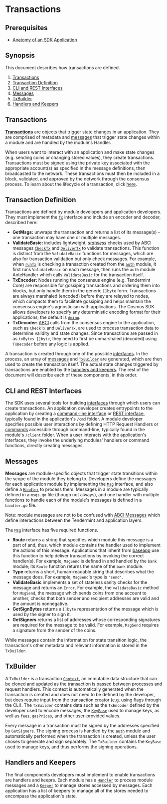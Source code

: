 # Transactions 

## Prerequisites

* [Anatomy of an SDK Application](./app-anatomy.md)

## Synopsis

This document describes how transactions are defined.
1. [Transactions](#transactions)
2. [Transaction Definition](#transaction-definition)
3. [CLI and REST Interfaces](#cli-and-rest-interfaces)
4. [Messages](#messages)
5. [TxBuilder](#txbuilder)
6. [Handlers and Keepers](#handlers-and-keepers)


## Transactions

[**Transactions**](https://github.com/cosmos/cosmos-sdk/blob/97d10210beb55ad4bd6722f7186a80bf7cb140e2/types/tx_msg.go#L36-L43)  are objects that trigger state changes in an application. They are comprised of metadata and [messages](./modules.md#messages) that trigger state changes within a module and are handled by the module's Handler.

When users want to interact with an application and make state changes (e.g. sending coins or changing stored values), they create transactions. Transactions must be signed using the private key associated with the appropriate account(s) as specified in the message definitions, then broadcasted to the network. These transactions must then be included in a block, validated, and approved by the network through the consensus process. To learn about the lifecycle of a transaction, click [here](./tx-lifecycle.md).

## Transaction Definition

Transactions are defined by module developers and application developers. They must implement the [`Tx`](https://github.com/cosmos/cosmos-sdk/blob/73700df8c39d1fe6c3d3a1a635ac03d4bacecf55/types/tx_msg.go#L34-L41) interface and include an encoder and decoder, described here:

* **GetMsgs:** unwraps the transaction and returns a list of its message(s) - one transaction may have one or multiple messages.
* **ValidateBasic:** includes lightweight, [_stateless_](./tx-lifecycle.md#types-of-checks) checks used by ABCI messages [`CheckTx`](./baseapp.md#checktx) and [`DeliverTx`](./baseapp.md#delivertx) to validate transactions. This function is distinct from the `ValidateBasic` functions for messages, which are also for transaction validation but only check messages. For example, when [`runTx`](./baseapp.md#runtx-and-runmsgs) is checking a transaction created from the [`auth`](https://github.com/cosmos/cosmos-sdk/tree/67f6b021180c7ef0bcf25b6597a629aca27766b8/docs/spec/auth) module, it first runs `ValidateBasic` on each message, then runs the `auth` module AnteHandler which calls `ValidateBasic` for the transaction itself.
* **TxEncoder:** Nodes running the consensus engine (e.g. Tendermint Core) are responsible for gossiping transactions and ordering them into blocks, but only handle them in the generic `[]byte` form. Transactions are always marshaled (encoded) before they are relayed to nodes, which compacts them to facilitate gossiping and helps maintain the consensus engine's agnosticism with applications. The Cosmos SDK allows developers to specify any deterministic encoding format for their applications; the default is [`Amino`](./amino.md).
* **TxDecoder:** [ABCI](https://tendermint.com/docs/spec/abci/) calls from the consensus engine to the application, such as `CheckTx` and `DeliverTx`, are used to process transaction data to determine validity and state changes. Since transactions are passed in as `txBytes []byte`, they need to first be unmarshaled (decoded) using `TxDecoder` before any logic is applied.

A transaction is created through one of the possible [interfaces](#interfaces). In the process, an array of [messages](#messages) and [`TxBuilder`](#txbuilder) are generated, which are then used to create the transaction itself. The actual state changes triggered by transactions are enabled by the [handlers and keepers](#handlers-and-keepers). The rest of the document will describe each of these components, in this order. 

## CLI and REST Interfaces

The SDK uses several tools for building [interfaces](./interfaces.md) through which users can create transactions. An application developer creates entrypoints to the application by creating a [command-line interface](./interfaces.md#cli) or [REST interface](./interfaces.md#rest), typically found in the application's `/cmd` folder. A module developer specifies possible user interactions by defining HTTP Request Handlers or [commands](https://github.com/spf13/cobra) accessible through command-line, typically found in the module's `/client` folder. When a user interacts with the application's interfaces, they invoke the underlying modules' handlers or command functions, directly creating messages.

## Messages

**Messages** are module-specific objects that trigger state transitions within the scope of the module they belong to. Developers define the messages for each application module by implementing the [`Msg`](https://github.com/cosmos/cosmos-sdk/blob/97d10210beb55ad4bd6722f7186a80bf7cb140e2/types/tx_msg.go#L10-L31) interface, and also define a [`Handler`](../building-modules/handler.md) to process them. Messages in a module are typically defined in a `msgs.go` file (though not always), and one handler with multiple functions to handle each of the module's messages is defined in a `handler.go` file.

Note: module messages are not to be confused with [ABCI Messages](https://tendermint.com/docs/spec/abci/abci.html#messages) which define interactions between the Tendermint and application layers.

The [`Msg`](https://github.com/cosmos/cosmos-sdk/blob/97d10210beb55ad4bd6722f7186a80bf7cb140e2/types/tx_msg.go#L10-L31) interface has five required functions.

* **Route** returns a string that specifies which module this message is a part of and, thus, which module contains the handler used to implement the actions of this message. Applications that inherit from [baseapp](./baseapp.md) use this function to help deliver transactions by invoking the correct handler(s). For example, `MsgSend` is defined in and handled by the `bank` module; its `Route` function returns the name of the `bank` module.
* **Type** returns a short, human-readable string that describes what the message does. For example, `MsgSend`'s type is `"send"`.
* **ValidateBasic** implements a set of stateless sanity checks for the message and returns an `Error`. For example, the `validateBasic` method for `MsgSend`, the message which sends coins from one account to another, checks that both sender and recipient addresses are valid and the amount is nonnegative.
* **GetSignBytes** returns a `[]byte` representation of the message which is used by the signer to sign it.
* **GetSigners** returns a list of addresses whose corresponding signatures are required for the message to be valid. For example, `MsgSend` requires a signature from the sender of the coins.

While messages contain the information for state transition logic, the transaction's other metadata and relevant information is stored in the `TxBuilder`. 

## TxBuilder

A `TxBuilder` is a transaction [`Context`](https://godoc.org/context), an immutable data structure that can be cloned and updated as the transaction is passed between processes and request handlers. This context is automatically generated when the transaction is created and does not need to be defined by the developer, but does require input from the transaction creator (e.g. using flags through the CLI). The `TxBuilder` contains data such as the `TxEncoder` defined by the developer used to encode messages, the [`KeyBase`](https://github.com/cosmos/cosmos-sdk/blob/85ebf5f72ea21f926b9f371b5dae6af65292c02d/crypto/keys/types.go#L14-L60) used to manage keys, as well as `fees`, `gasPrices`, and other user-provided values. 

Every message in a transaction must be signed by the addresses specified by `GetSigners`. The signing process is handled by the [`auth`](https://github.com/cosmos/cosmos-sdk/tree/67f6b021180c7ef0bcf25b6597a629aca27766b8/docs/spec/auth) module and automatically performed when the transaction is created, unless the user choses to generate and sign separately. The `TxBuilder` contains the `KeyBase` used to manage keys, and thus performs the signing operations. 

## Handlers and Keepers

The final components developers must implement to enable transactions are handlers and keeprs. Each module has a [`Handler`](../building-modules/handler.md) to process module messages and a [`Keeper`](./app-anatomy.md#keeper) to manage stores accessed by messages. Each application has a list of keepers to manage all of the stores needed to encompass the application's state. 
